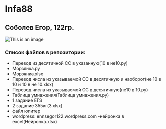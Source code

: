 # Infa88
## Соболев Егор, 122гр.
![This is an image](https://islam.ru/sites/default/files/img/veroeshenie/2011/12/Allah_vahid01.jpg)
### Список файлов в репозитории:
- Перевод из десятичной СС в указанную(10 в не10.py)
- Морзянка.py
- Морзянка.xlsx
- Перевод числа из указываемой СС в десятичную и наоборот(не 10 в 10 и 10 в не 10.xlsx)
- Перевод числа из указываемой СС в десятичную(не10 в 10.py)
- Таблица умнажения(Таблица умнажения.py)
- 1 задание ЕГЭ
- 2 задание 355кг(3.xlsx)
- файл юпитер
- wordpress: ennsegor122.wordpress.com
-нейронка в excel(Нейронка.xlsx)
